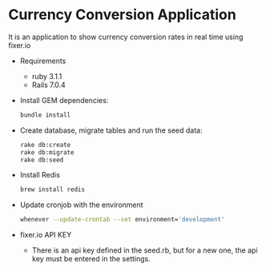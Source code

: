 # Currency Conversion Application

It is an application to show currency conversion rates in real time using fixer.io

- Requirements

  * ruby 3.1.1
  * Rails 7.0.4
  
- Install GEM dependencies:

  ```bash
  bundle install
  ```
  
- Create database, migrate tables and run the seed data:

  ```bash
  rake db:create
  rake db:migrate
  rake db:seed
  ```
- Install Redis

  ```bash
  brew install redis
  ```

- Update cronjob with the environment  
  
  ```bash
  whenever --update-crontab --set environment='development'
  ```

- fixer.io API KEY
  * There is an api key defined in the seed.rb, but for a new one, the api key must be entered in the settings.
